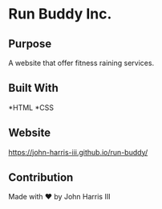 # Run Buddy Inc.

## Purpose
A website that offer fitness raining services.

## Built With
*HTML
*CSS

## Website
https://john-harris-iii.github.io/run-buddy/

## Contribution
Made with ❤️ by John Harris III
